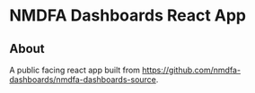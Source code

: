 # NMDFA Dashboards React App

## About
A public facing react app built from https://github.com/nmdfa-dashboards/nmdfa-dashboards-source.